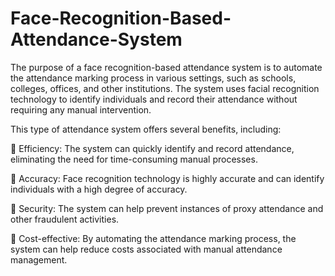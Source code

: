 # Face-Recognition-Based-Attendance-System

The purpose of a face recognition-based attendance system is to automate the 
attendance marking process in various settings, such as schools, colleges, offices, and other 
institutions. The system uses facial recognition technology to identify individuals and record 
their attendance without requiring any manual intervention. 


This type of attendance system offers several benefits, including: 


 Efficiency: The system can quickly identify and record attendance, eliminating the need for time-consuming manual processes. 

 Accuracy: Face recognition technology is highly accurate and can identify individuals with a high degree of accuracy. 

 Security: The system can help prevent instances of proxy attendance and other fraudulent activities. 

 Cost-effective: By automating the attendance marking process, the system can help 
reduce costs associated with manual attendance management. 
